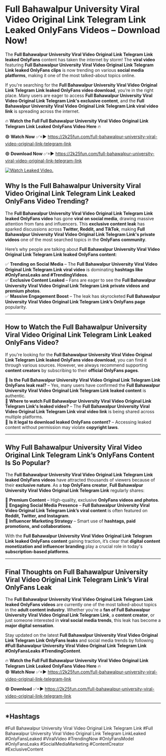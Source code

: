 # Full Bahawalpur University Viral Video Original Link Telegram Link Leaked OnlyFans Videos – Download Now!

The **Full Bahawalpur University Viral Video Original Link Telegram Link leaked OnlyFans** content has taken the internet by storm! The **viral video** featuring **Full Bahawalpur University Viral Video Original Link Telegram Link leaked OnlyFans clips** is now trending on various **social media platforms**, making it one of the most talked-about topics online.  

If you're searching for the **Full Bahawalpur University Viral Video Original Link Telegram Link leaked OnlyFans video download**, you’re in the right place. Many users are eager to access **Full Bahawalpur University Viral Video Original Link Telegram Link's exclusive content**, and the **Full Bahawalpur University Viral Video Original Link Telegram Link viral video link** is spreading across the internet.  

🔥 **Watch the Full Full Bahawalpur University Viral Video Original Link Telegram Link Leaked OnlyFans Video Here** 🔥  

🟢 **Watch Now** ✅=► https://2k25fun.com/full-bahawalpur-university-viral-video-original-link-telegram-link

🟢 **Download Now** ✅=► https://2k25fun.com/full-bahawalpur-university-viral-video-original-link-telegram-link

[![Watch Leaked Video.](https://miro.medium.com/v2/resize:fit:828/format:webp/1*cilzJN44JGOrTw9NJCrNHA.gif "Watch Leaked Video")](https://2k25fun.com/full-bahawalpur-university-viral-video-original-link-telegram-link)

## **Why Is the Full Bahawalpur University Viral Video Original Link Telegram Link Leaked OnlyFans Video Trending?**  

The **Full Bahawalpur University Viral Video Original Link Telegram Link leaked OnlyFans video** has gone **viral on social media**, drawing massive attention from fans and influencers. This **exclusive content leak** has sparked discussions across **Twitter, Reddit, and TikTok**, making **Full Bahawalpur University Viral Video Original Link Telegram Link's private videos** one of the most searched topics in the **OnlyFans community**.  

Here’s why people are talking about **Full Bahawalpur University Viral Video Original Link Telegram Link leaked OnlyFans content**:  

✅ **Trending on Social Media** – The **Full Bahawalpur University Viral Video Original Link Telegram Link viral video** is dominating **hashtags like #OnlyFansLeaks and #TrendingVideos**.  
✅ **Exclusive Content Leaked** – Fans are eager to see the **Full Bahawalpur University Viral Video Original Link Telegram Link private videos and premium photos**.  
✅ **Massive Engagement Boost** – The leak has skyrocketed **Full Bahawalpur University Viral Video Original Link Telegram Link’s OnlyFans page** popularity.  

---

## **How to Watch the Full Bahawalpur University Viral Video Original Link Telegram Link Leaked OnlyFans Video?**  

If you're looking for the **Full Bahawalpur University Viral Video Original Link Telegram Link leaked OnlyFans video download**, you can find it through various sources. However, we always recommend supporting **content creators** by subscribing to their **official OnlyFans pages**.  

🔹 **Is the Full Bahawalpur University Viral Video Original Link Telegram Link OnlyFans leak real?** – Yes, many users have confirmed the **Full Bahawalpur University Viral Video Original Link Telegram Link leaked content** is authentic.  
🔹 **Where to watch Full Bahawalpur University Viral Video Original Link Telegram Link's leaked video?** – The **Full Bahawalpur University Viral Video Original Link Telegram Link viral video link** is being shared across multiple platforms.  
🔹 **Is it legal to download leaked OnlyFans content?** – Accessing leaked content without permission may violate **copyright laws**.  

---

## **Why Full Bahawalpur University Viral Video Original Link Telegram Link’s OnlyFans Content Is So Popular?**  

The **Full Bahawalpur University Viral Video Original Link Telegram Link leaked OnlyFans videos** have attracted thousands of viewers because of their **exclusive nature**. As a **top OnlyFans creator**, **Full Bahawalpur University Viral Video Original Link Telegram Link** regularly shares:  

📌 **Premium Content** – High-quality, exclusive **OnlyFans videos and photos**.  
📌 **Engaging Social Media Presence** – **Full Bahawalpur University Viral Video Original Link Telegram Link’s viral content** is often featured on **Reddit, Twitter, and Instagram**.  
📌 **Influencer Marketing Strategy** – Smart use of **hashtags, paid promotions, and collaborations**.  

With the **Full Bahawalpur University Viral Video Original Link Telegram Link leaked OnlyFans content** gaining traction, it’s clear that **digital content monetization and influencer branding** play a crucial role in today's **subscription-based platforms**.  

---

## **Final Thoughts on Full Bahawalpur University Viral Video Original Link Telegram Link’s Viral OnlyFans Leak**  

The **Full Bahawalpur University Viral Video Original Link Telegram Link leaked OnlyFans videos** are currently one of the most talked-about topics in the **adult content industry**. Whether you're a **fan of Full Bahawalpur University Viral Video Original Link Telegram Link**, a **content creator**, or just someone interested in **viral social media trends**, this leak has become a **major digital sensation**.  

Stay updated on the latest **Full Bahawalpur University Viral Video Original Link Telegram Link OnlyFans leaks** and social media trends by following **#Full Bahawalpur University Viral Video Original Link Telegram Link #OnlyFansLeaks #TrendingContent**.  

🔥 **Watch the Full Full Bahawalpur University Viral Video Original Link Telegram Link Leaked OnlyFans Video Here** 🔥  
🟢 **Watch Now** ✅=► https://2k25fun.com/full-bahawalpur-university-viral-video-original-link-telegram-link

🟢 **Download** ✅=► https://2k25fun.com/full-bahawalpur-university-viral-video-original-link-telegram-link

---

## *Hashtags
#Full Bahawalpur University Viral Video Original Link Telegram Link #Full Bahawalpur University Viral Video Original Link Telegram LinkLeaked #OnlyFansLeaked #ViralVideo #TrendingNow #OnlyFansModel #OnlyFansLeaks #SocialMediaMarketing #ContentCreator #ExclusiveContent  